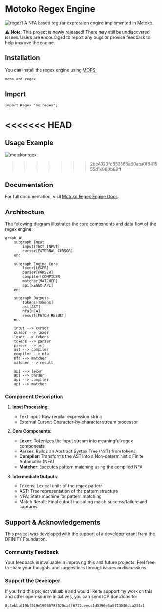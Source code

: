 # Motoko Regex Engine
![regex1](https://github.com/user-attachments/assets/bc8e7812-6dae-46e2-a167-c569a7fd4bd1)
A NFA based regular expression engine implemented in Motoko.

⚠️ **Note**: This project is newly released! There may still be undiscovered issues. Users are encouraged to report any bugs or provide feedback to help improve the engine.

## Installation

You can install the regex engine using [MOPS](https://mops.one/):

```bash
mops add regex
```

## Import

```motoko
import Regex "mo:regex";
```
<<<<<<< HEAD
=======
## Usage Example
![motokoregex](https://github.com/user-attachments/assets/15698a21-6478-422a-b226-f5052f71eb80)
>>>>>>> 2be4923fd653665a60aba0f841555d14980b89ff

## Documentation

For full documentation, visit [Motoko Regex Engine Docs](https://demali-876.github.io/motoko_regex_engine/introduction.html).

## Architecture

The following diagram illustrates the core components and data flow of the regex engine:

```mermaid
graph TD
    subgraph Input
        input[TEXT INPUT]
        cursor[EXTERNAL CURSOR]
    end

    subgraph Engine Core
        lexer[LEXER]
        parser[PARSER]
        compiler[COMPILER]
        matcher[MATCHER]
        api[REGEX API]
    end

    subgraph Outputs
        tokens[Tokens]
        ast[AST]
        nfa[NFA]
        result[MATCH RESULT]
    end

    input --> cursor
    cursor --> lexer
    lexer --> tokens
    tokens --> parser
    parser --> ast
    ast --> compiler
    compiler --> nfa
    nfa --> matcher
    matcher --> result

    api --> lexer
    api --> parser
    api --> compiler
    api --> matcher
```

### Component Description

1. **Input Processing**:
   - Text Input: Raw regular expression string
   - External Cursor: Character-by-character stream processor

2. **Core Components**:
   - **Lexer**: Tokenizes the input stream into meaningful regex components
   - **Parser**: Builds an Abstract Syntax Tree (AST) from tokens
   - **Compiler**: Transforms the AST into a Non-deterministic Finite Automaton (NFA)
   - **Matcher**: Executes pattern matching using the compiled NFA

3. **Intermediate Outputs**:
   - Tokens: Lexical units of the regex pattern
   - AST: Tree representation of the pattern structure
   - NFA: State machine for pattern matching
   - Match Result: Final output indicating match success/failure and captures

## Support & Acknowledgements

This project was developed with the support of a developer grant from the DFINITY Foundation.

### Community Feedback

Your feedback is invaluable in improving this and future projects. Feel free to share your thoughts and suggestions through issues or discussions.

### Support the Developer

If you find this project valuable and would like to support my work on this and other open-source initiatives, you can send ICP donations to:

```motoko
8c4ebbad19bf519e1906578f820ca4f6732ceecc1d5396e5a5713046dca251c1
```

